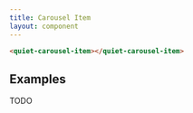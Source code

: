 ```yaml
---
title: Carousel Item
layout: component
---
```


```html {.example}
<quiet-carousel-item></quiet-carousel-item>
```

## Examples

TODO
